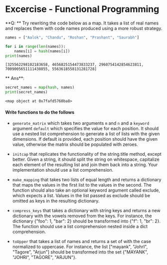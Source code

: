 
# Excercise - Functional Programming

**Q: ** Try rewriting the code below as a map. It takes a list of real names and replaces them with code names produced using a more robust strategy.


```python
names = ["Aalok", "Chandu", "Roshan", "Prashant", "Saurabh"]

for i in range(len(names)):
    names[i] = hash(names[i])
print(names)
```

    [325562298102183658, 4656825154473833237, 2960754142854623811, 7009005651111438855, 5563618558131281728]


** Ans**: 


```python
secret_names = map(hash, names)
print(secret_names)
```

    <map object at 0x7fafd5760ba8>


#### Write functions to do the follows

- `generate_matrix` which takes two arguments `m` and `n` and a `keyword` argument `default` which specifies the value for each position. It should use a nested list comprehension to generate a list of lists with the given dimensions. If default is provided, each position should have the given value, otherwise the matrix should be populated with zeroes.

- `initcap` that replicates the functionality of the string.title method, except better. Given a string, it should split the string on whitespace, capitalize each element of the resulting list and join them back into a string. Your implementation should use a list comprehension.

- `make_mapping` that takes two lists of equal length and returns a dictionary that maps the values in the first list to the values in the second. The function should also take an optional keyword argument called exclude, which expects a list. Values in the list passed as exclude should be omitted as keys in the resulting dictionary.

- `compress_keys` that takes a dictionary with string keys and returns a new dictionary with the vowels removed from the keys. For instance, the dictionary {"foo": 1, "bar": 2} should be transformed into {"f": 1, "br": 2}. The function should use a list comprehension nested inside a dict comprehension.

- `toUpper` that takes a list of names and returns a set of  with the case normalized to uppercase. For instance, the list ["mayank", "JohrI", "Tagore", "Arjun"] should be transformed into the set {"MAYANK", "JOHRI", "TAGORE", "ARJUN"}.
